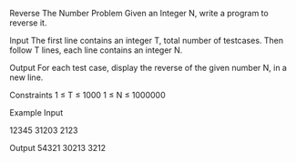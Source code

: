 Reverse The Number Problem 
Given an Integer N, write a program to reverse it.

Input
The first line contains an integer T, total number of testcases. Then follow T lines, each line contains an integer N.

Output
For each test case, display the reverse of the given number N, in a new line.

Constraints
1 ≤ T ≤ 1000
1 ≤ N ≤ 1000000

Example
Input

12345
31203
2123

Output
54321
30213
3212
